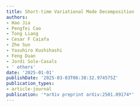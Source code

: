 ```yaml
---
title: Short-time Variational Mode Decomposition
authors:
- Hao Jia
- Pengfei Cao
- Tong Liang
- Cesar F Caiafa
- Zhe Sun
- Yasuhiro Kushihashi
- Feng Duan
- Jordi Sole-Casals
- ' others'
date: '2025-01-01'
publishDate: '2025-03-03T06:38:32.974575Z'
publication_types:
- article-journal
publication: '*arXiv preprint arXiv:2501.09174*'
---
```

